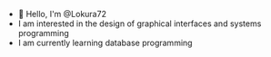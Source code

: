 - 👋 Hello, I'm @Lokura72
- I am interested in the design of graphical interfaces and systems programming
- I am currently learning database programming
<!---
Lokura72/Lokura72 is a ✨ special ✨ repository because its `README.md` (this file) appears on your GitHub profile.
You can click the Preview link to take a look at your changes.
--->

